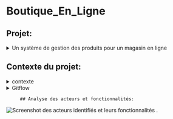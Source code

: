 ﻿# Boutique_En_Ligne
## Projet:

<details>
  <summary>Un système de gestion des produits pour un magasin en ligne</summary>
  Une entreprise de magasin en ligne souhaite gérer efficacement ses stocks de produit, ajuster les prix , permettre aux clients de faire des commandes et de répondre aux besoins des clients de manière rapide et précise.
  </details>
  
  ## Contexte du projet:
  
  <details>
  <summary>contexte</summary>
  Vous avez été chargé de développer un système de gestion des produits pour un magasin en ligne. L'objectif est de permettre aux propriétaires du magasin de gérer efficacement leur catalogue de produits, d'ajouter de nouveaux produits, de mettre à jour les informations existantes et de suivre les stocks. Voici un ensemble de fonctionnalités pour le système de gestion des produits :

**Gestion des catégories **:
Les propriétaires du magasin doivent pouvoir créer, modifier et supprimer des catégories de produits.
Chaque produit doit être associé à une ou plusieurs catégories pour une organisation facile du catalogue.

Ajout et modification de produits :
Les propriétaires du magasin doivent pouvoir ajouter de nouveaux produits en fournissant des détails tels que le nom, la description, les images, les prix, etc.
Ils doivent également pouvoir modifier les informations existantes pour mettre à jour les prix, les descriptions, les images, etc.

Gestion des variantes de produits :
Certains produits peuvent avoir des variantes, tels que différentes tailles, couleurs, options, etc.
Les propriétaires du magasin doivent pouvoir gérer ces variantes et spécifier les stocks disponibles pour chaque variante.

Gestion des stocks :
Le système doit permettre aux propriétaires du magasin de suivre les niveaux de stock de chaque produit.
Ils doivent pouvoir ajouter des stocks lorsqu'ils reçoivent de nouvelles livraisons et mettre à jour les quantités vendues.

​

Gestion des promotions et des remises :
Les propriétaires du magasin doivent pouvoir définir des promotions et des remises sur certains produits ou catégories.
Ils doivent pouvoir spécifier les dates de validité, les prix réduits, les conditions d'application, etc.

​

Gestion des avis et des évaluations :
Les clients doivent pouvoir laisser des avis et des évaluations sur les produits.
Les propriétaires du magasin doivent pouvoir afficher, gérer et répondre à ces avis.

Recherche et filtrage :
Le système doit permettre aux propriétaires du magasin de rechercher des produits par nom, catégorie, prix, etc.
Des options de filtrage avancées peuvent être fournies pour faciliter la navigation et la recherche des produits.

Gestion des commandes :
Le système doit être intégré à la gestion des commandes pour suivre les ventes de produits et ajuster les stocks en conséquence.

Ce système de gestion des produits permettra aux propriétaires du magasin de gérer efficacement leur catalogue en ligne, de suivre les stocks, d'ajuster les prix et de répondre aux besoins des clients de manière rapide et précise.

  </details>
  
  
<details>

<summary>Gitflow</summary>

### Mes branches

La branche Main est le miroir de ma production. Il est donc logique que l'on ne puisse y pousser nos modifications directement.

La branche develop centralise toutes les nouvelles fonctionnalités qui seront livrées dans la prochaine version. Ici, il va falloir se forcer à ne pas y faire de modifications directement.
  
Trois autres types de branches vont ensuite nous permettre de travailler :
 <details>
    <summary>feature</summary>
   Je développe des fonctionnalités

Je vais développer sur une branche de type feature.

git checkout -b feature/<nom> develop

Si je développe une nouvelle fonctionnalité, elle sera logiquement appliquée à la prochaine version : je crée de ce fait ma branche à partir de la branche develop.

Je commence ainsi à travailler à partir du code mis à jour pour la nouvelle version.

git checkout dev
git merge feature/<nom> --no-ff
git branch -d feature/<nom>

Lorsque j'ai fini mon travail, je rapatrie celui-ci sur la branche de développement et je supprime la branche feature qui est devenue obsolète.
  </details>
    <details>
      <summary>release</summary>
Je prépare une nouvelle version pour la mise en production

Je vais travailler sur une branche de type release.

git checkout -b release/<version> develop

Je crée la branche à partir de la branche develop, ainsi, je pourrais lancer mes tests et appliquer mes corrections pendant que mes collègues commencent déjà le développement de nouvelles fonctionnalités pour la version suivante.

git checkout dev
git merge release/<version> --no-ff

git checkout master
git merge release/<version> --no-ff
git tag <version>

git branch -d release/<version>

Lorsque tous mes tests sont passés avec succès et que ma nouvelle version est prête à être mise en production, je pousse tout sur la branche Main et je n’oublie pas d'appliquer mes corrections à la branche de développement.

Je crée aussi un tag sur le dernier commit de la branche de production avec mon numéro de version afin de m’y retrouver plus tard.

Et, enfin, je supprime la branche release car maintenant, elle ne sert plus à grand-chose.
   </details>
     <details> 
       <summary>hotfix</summary>
       Je corrige un bug en production

Je vais donc travailler sur une branche de type hotfix.

git checkout -b hotfix/<name> master

Pour ce cas particulier, je crée ma branche à partir du miroir de production. En effet, je ne veux pas que toutes les fonctionnalités de ma branche de développement se retrouvent en production lors d’une simple correction de bug.

git checkout dev
git merge hotfix/<name> --no-ff

git checkout master
git merge hotfix/<name> --no-ff
git tag <version>

git branch -d hotfix/<name>

Mon bug étant corrigé, je dois l’appliquer sur le dev et la prod. Une fois encore je versionne avec un tag sur la branche Main et je supprime la branche hotfix.
      </details>


</details>
       
         ## Analyse des acteurs et fonctionnalités:

![Screenshot des acteurs identifiés et leurs fonctionnalités .](![image](https://github.com/LegrandThomas/Boutique_En_Ligne/assets/103045194/b40e2bc0-67e3-451a-a964-273e9c22d5c3)
)
